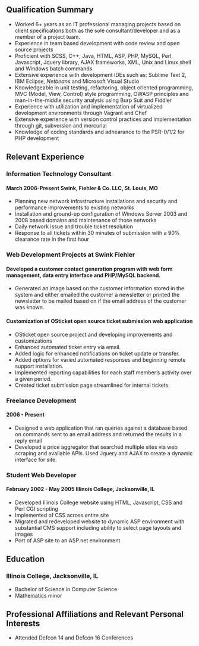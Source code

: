 ## Qualification Summary
* Worked 6+ years as an IT professional managing projects based on client specifications both as the sole consultant/developer and as a member of a project team.
* Experience in team  based development with code review and open source projects
* Proficient with SCSS, C++, Java, HTML, ASP, PHP, MySQL, Perl, Javascript, Jquery library, AJAX frameworks, XML, Unix and Linux shell and Windows batch commands
* Extensive experience with development IDEs such as: Sublime Text 2, IBM Eclipse, *Netbeans* and Microsoft Visual Studio
* Knowledgeable in unit testing, refactoring, object oriented programming, MVC (Model, View, Control) style programming, OWASP principles and man-in-the-middle security analysis using Burp Suit and Fiddler
* Experience with utilization and implementation of virtualized development environments through Vagrant and Chef
* Extensive experience with version control practices and implementation through git, subversion and mercurial
* Knowledge of coding standards and adhearance to the PSR-0/1/2 for PHP development

## Relevant Experience
### Information Technology Consultant
#### March 2006-Present  Swink, Fiehler &amp; Co. LLC, St. Louis, MO
* Planning new network infrastructure installations and security and performance improvements to existing networks
* Installation and ground-up configuration of Windows Server 2003 and 2008 based domains and maintenance of those networks
* Daily network issue and trouble ticket resolution
* Response to all tickets within 30 minutes of submission with a 90% clearance rate in the first hour

### Web Development Projects at Swink Fiehler
#### Developed a customer contact generation program with web form management, data entry interface and PHP/MySQL backend.
* Generated an image based on the customer information stored in the system and either emailed the customer a newsletter or printed the newsletter to be mailed based on if the email address of the customer was known.

#### Customization of OSticket open source ticket submission web application
* OSticket open source project and developing improvements and customizations
* Enhanced automated ticket entry via email.
* Added logic for enhanced notifications on ticket update or transfer.
* Added options for varied automated responses and beginning remote support installation.
* Implemented reporting capabilities  for each staff member’s activity over a given period.
* Created ticket submission page streamlined for internal tickets.

### Freelance Development
#### 2006 - Present
* Designed a web application that ran queries against a database based on commands sent to an email address and returned the results in a reply email
* Developed a price aggregator that searched multiple sites via web scraping and available APIs. Used Jquery and AJAX to create a dynamic interface for site.

### Student Web Developer
#### February 2002 - May 2005  Illinois College, Jacksonville, IL
* Developed Illinois College website using HTML, Javascript, CSS and Perl CGI scripting
* Implemented of CSS across entire site
* Migrated and redeveloped website to dynamic ASP environment with substantial CMS support including ability to select page layouts and images
* Port of ASP site to an ASP.net environment

## Education
### Illinois College, Jacksonville, IL
* Bachelor of Science in Computer Science
* Mathematics minor

## Professional Affiliations and Relevant Personal Interests
* Attended Defcon 14 and Defcon 16 Conferences

